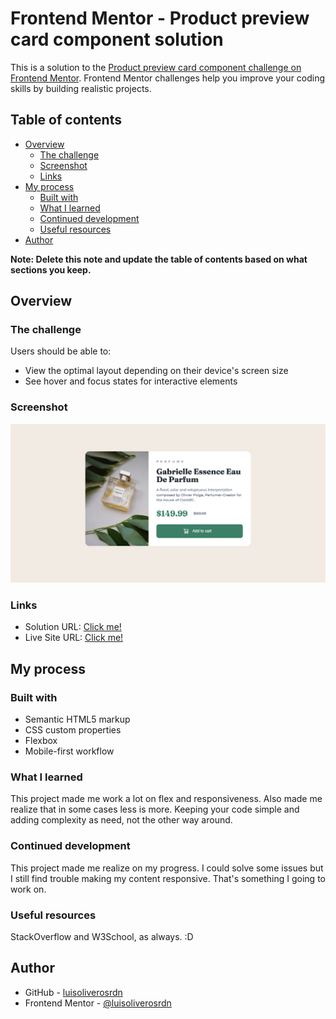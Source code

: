 # Frontend Mentor - Product preview card component solution

This is a solution to the [Product preview card component challenge on Frontend Mentor](https://www.frontendmentor.io/challenges/product-preview-card-component-GO7UmttRfa). Frontend Mentor challenges help you improve your coding skills by building realistic projects. 

## Table of contents

- [Overview](#overview)
  - [The challenge](#the-challenge)
  - [Screenshot](#screenshot)
  - [Links](#links)
- [My process](#my-process)
  - [Built with](#built-with)
  - [What I learned](#what-i-learned)
  - [Continued development](#continued-development)
  - [Useful resources](#useful-resources)
- [Author](#author)


**Note: Delete this note and update the table of contents based on what sections you keep.**

## Overview

### The challenge

Users should be able to:

- View the optimal layout depending on their device's screen size
- See hover and focus states for interactive elements

### Screenshot

![](./images/Screenshot%20Frontend%20Mentor%20Product%20preview%20card%20component.png)


### Links

- Solution URL: [Click me!](https://github.com/luisoliverosrdn/frontendmentor-product-preview-card)
- Live Site URL: [Click me!](https://luisoliverosrdn.github.io/frontendmentor-product-preview-card/)

## My process

### Built with

- Semantic HTML5 markup
- CSS custom properties
- Flexbox
- Mobile-first workflow

### What I learned

This project made me work a lot on flex and responsiveness. Also made me realize that in some cases less is more. Keeping your code simple and adding complexity as need, not the other way around.

### Continued development

This project made me realize on my progress. I could solve some issues but I still find trouble making my content responsive. That's something I going to work on.

### Useful resources

StackOverflow and W3School, as always. :D

## Author

- GitHub - [luisoliverosrdn](https://www.https://github.com/luisoliverosrdn)
- Frontend Mentor - [@luisoliverosrdn](https://www.frontendmentor.io/profile/luisoliverosrdn)




